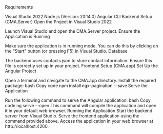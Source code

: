 Requirements


Visual Studio 2022
Node.js (Version: 20.14.0)
Angular CLI
Backend Setup (CMA.Server)
Open the Project in Visual Studio 2022

Launch Visual Studio and open the CMA.Server project.
Ensure the Application is Running

Make sure the application is in running mode. You can do this by clicking on the "Start" button (or pressing F5) in Visual Studio.
Database

The backend uses contacts.json to store contact information. Ensure this file is correctly set up in your project.
Frontend Setup (CMA.app)
Set Up the Angular Project

Open a terminal and navigate to the CMA.app directory.
Install the required package:
bash
Copy code
npm install ngx-pagination --save
Serve the Application

Run the following command to serve the Angular application:
bash
Copy code
ng serve --open
This command will compile the application and open it in your default web browser.
Running the Application
Start the backend server from Visual Studio.
Serve the frontend application using the command provided above.
Access the application in your web browser at http://localhost:4200.
